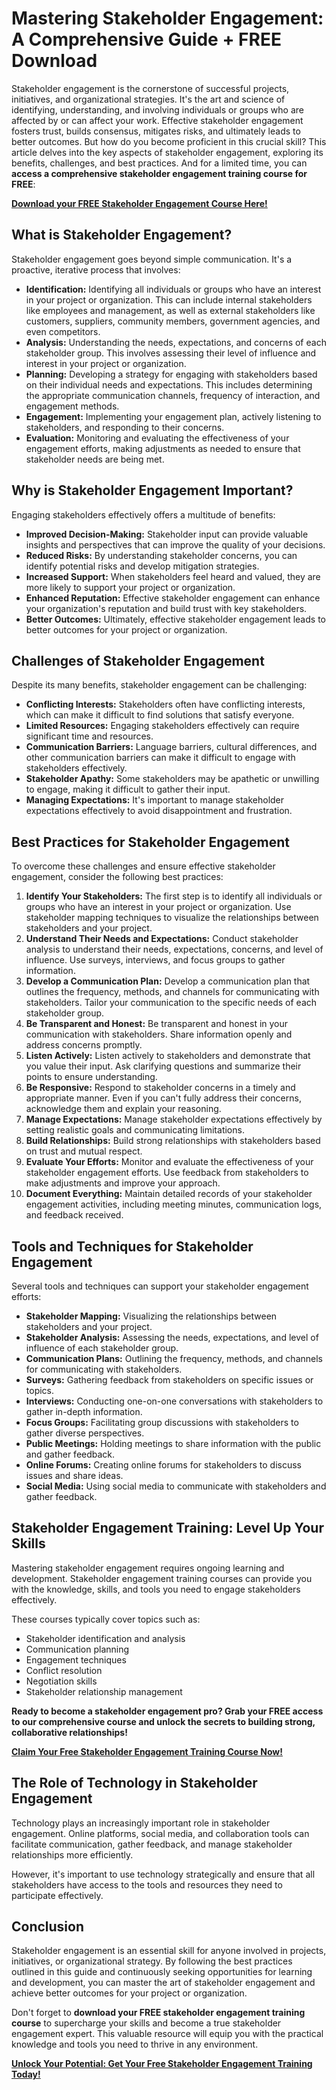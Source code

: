 # Mastering Stakeholder Engagement: A Comprehensive Guide + FREE Download

Stakeholder engagement is the cornerstone of successful projects, initiatives, and organizational strategies. It's the art and science of identifying, understanding, and involving individuals or groups who are affected by or can affect your work. Effective stakeholder engagement fosters trust, builds consensus, mitigates risks, and ultimately leads to better outcomes. But how do you become proficient in this crucial skill? This article delves into the key aspects of stakeholder engagement, exploring its benefits, challenges, and best practices. And for a limited time, you can **access a comprehensive stakeholder engagement training course for FREE**:

[**Download your FREE Stakeholder Engagement Course Here!**](https://udemywork.com/stakeholder-engagement-training)

## What is Stakeholder Engagement?

Stakeholder engagement goes beyond simple communication. It's a proactive, iterative process that involves:

*   **Identification:** Identifying all individuals or groups who have an interest in your project or organization. This can include internal stakeholders like employees and management, as well as external stakeholders like customers, suppliers, community members, government agencies, and even competitors.
*   **Analysis:** Understanding the needs, expectations, and concerns of each stakeholder group. This involves assessing their level of influence and interest in your project or organization.
*   **Planning:** Developing a strategy for engaging with stakeholders based on their individual needs and expectations. This includes determining the appropriate communication channels, frequency of interaction, and engagement methods.
*   **Engagement:** Implementing your engagement plan, actively listening to stakeholders, and responding to their concerns.
*   **Evaluation:** Monitoring and evaluating the effectiveness of your engagement efforts, making adjustments as needed to ensure that stakeholder needs are being met.

## Why is Stakeholder Engagement Important?

Engaging stakeholders effectively offers a multitude of benefits:

*   **Improved Decision-Making:** Stakeholder input can provide valuable insights and perspectives that can improve the quality of your decisions.
*   **Reduced Risks:** By understanding stakeholder concerns, you can identify potential risks and develop mitigation strategies.
*   **Increased Support:** When stakeholders feel heard and valued, they are more likely to support your project or organization.
*   **Enhanced Reputation:** Effective stakeholder engagement can enhance your organization's reputation and build trust with key stakeholders.
*   **Better Outcomes:** Ultimately, effective stakeholder engagement leads to better outcomes for your project or organization.

## Challenges of Stakeholder Engagement

Despite its many benefits, stakeholder engagement can be challenging:

*   **Conflicting Interests:** Stakeholders often have conflicting interests, which can make it difficult to find solutions that satisfy everyone.
*   **Limited Resources:** Engaging stakeholders effectively can require significant time and resources.
*   **Communication Barriers:** Language barriers, cultural differences, and other communication barriers can make it difficult to engage with stakeholders effectively.
*   **Stakeholder Apathy:** Some stakeholders may be apathetic or unwilling to engage, making it difficult to gather their input.
*   **Managing Expectations:** It's important to manage stakeholder expectations effectively to avoid disappointment and frustration.

## Best Practices for Stakeholder Engagement

To overcome these challenges and ensure effective stakeholder engagement, consider the following best practices:

1.  **Identify Your Stakeholders:** The first step is to identify all individuals or groups who have an interest in your project or organization. Use stakeholder mapping techniques to visualize the relationships between stakeholders and your project.
2.  **Understand Their Needs and Expectations:** Conduct stakeholder analysis to understand their needs, expectations, concerns, and level of influence. Use surveys, interviews, and focus groups to gather information.
3.  **Develop a Communication Plan:** Develop a communication plan that outlines the frequency, methods, and channels for communicating with stakeholders. Tailor your communication to the specific needs of each stakeholder group.
4.  **Be Transparent and Honest:** Be transparent and honest in your communication with stakeholders. Share information openly and address concerns promptly.
5.  **Listen Actively:** Listen actively to stakeholders and demonstrate that you value their input. Ask clarifying questions and summarize their points to ensure understanding.
6.  **Be Responsive:** Respond to stakeholder concerns in a timely and appropriate manner. Even if you can't fully address their concerns, acknowledge them and explain your reasoning.
7.  **Manage Expectations:** Manage stakeholder expectations effectively by setting realistic goals and communicating limitations.
8.  **Build Relationships:** Build strong relationships with stakeholders based on trust and mutual respect.
9.  **Evaluate Your Efforts:** Monitor and evaluate the effectiveness of your stakeholder engagement efforts. Use feedback from stakeholders to make adjustments and improve your approach.
10. **Document Everything:** Maintain detailed records of your stakeholder engagement activities, including meeting minutes, communication logs, and feedback received.

## Tools and Techniques for Stakeholder Engagement

Several tools and techniques can support your stakeholder engagement efforts:

*   **Stakeholder Mapping:** Visualizing the relationships between stakeholders and your project.
*   **Stakeholder Analysis:** Assessing the needs, expectations, and level of influence of each stakeholder group.
*   **Communication Plans:** Outlining the frequency, methods, and channels for communicating with stakeholders.
*   **Surveys:** Gathering feedback from stakeholders on specific issues or topics.
*   **Interviews:** Conducting one-on-one conversations with stakeholders to gather in-depth information.
*   **Focus Groups:** Facilitating group discussions with stakeholders to gather diverse perspectives.
*   **Public Meetings:** Holding meetings to share information with the public and gather feedback.
*   **Online Forums:** Creating online forums for stakeholders to discuss issues and share ideas.
*   **Social Media:** Using social media to communicate with stakeholders and gather feedback.

## Stakeholder Engagement Training: Level Up Your Skills

Mastering stakeholder engagement requires ongoing learning and development. Stakeholder engagement training courses can provide you with the knowledge, skills, and tools you need to engage stakeholders effectively.

These courses typically cover topics such as:

*   Stakeholder identification and analysis
*   Communication planning
*   Engagement techniques
*   Conflict resolution
*   Negotiation skills
*   Stakeholder relationship management

**Ready to become a stakeholder engagement pro? Grab your FREE access to our comprehensive course and unlock the secrets to building strong, collaborative relationships!**

[**Claim Your Free Stakeholder Engagement Training Course Now!**](https://udemywork.com/stakeholder-engagement-training)

## The Role of Technology in Stakeholder Engagement

Technology plays an increasingly important role in stakeholder engagement. Online platforms, social media, and collaboration tools can facilitate communication, gather feedback, and manage stakeholder relationships more efficiently.

However, it's important to use technology strategically and ensure that all stakeholders have access to the tools and resources they need to participate effectively.

## Conclusion

Stakeholder engagement is an essential skill for anyone involved in projects, initiatives, or organizational strategy. By following the best practices outlined in this guide and continuously seeking opportunities for learning and development, you can master the art of stakeholder engagement and achieve better outcomes for your project or organization.

Don't forget to **download your FREE stakeholder engagement training course** to supercharge your skills and become a true stakeholder engagement expert. This valuable resource will equip you with the practical knowledge and tools you need to thrive in any environment.

[**Unlock Your Potential: Get Your Free Stakeholder Engagement Training Today!**](https://udemywork.com/stakeholder-engagement-training)
